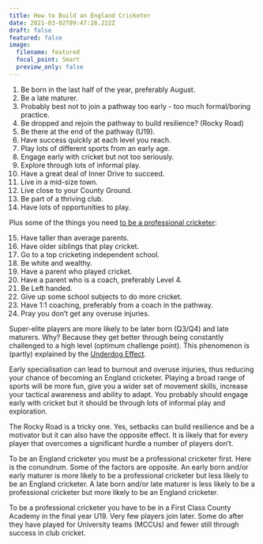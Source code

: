 ```yaml
---
title: How to Build an England Cricketer
date: 2021-03-02T09:47:28.222Z
draft: false
featured: false
image:
  filename: featured
  focal_point: Smart
  preview_only: false
---
```

1. Be born in the last half of the year, preferably August.
2. Be a late maturer.
3. Probably best not to join a pathway too early - too much formal/boring practice.
4. Be dropped and rejoin the pathway to build resilience? (Rocky Road)
5. Be there at the end of the pathway (U19).
6. Have success quickly at each level you reach.
7. Play lots of different sports from an early age.
8. Engage early with cricket but not too seriously.
9. Explore through lots of informal play.
10. Have a great deal of Inner Drive to succeed.
11. Live in a mid-size town.
12. Live close to your County Ground.
13. Be part of a thriving club.
14. Have lots of opportunities to play.

Plus some of the things you need [to be a professional cricketer](https://onemoresummer.co.uk/post/how-to-build-a-professional-cricketer/):

15. Have taller than average parents.
16. Have older siblings that play cricket.
17. Go to a top cricketing independent school.
18. Be white and wealthy.
19. Have a parent who played cricket.
20. Have a parent who is a coach, preferably Level 4.
21. Be Left handed.
22. Give up some school subjects to do more cricket.
23. Have 1:1 coaching, preferably from a coach in the pathway.
24. Pray you don’t get any overuse injuries.

Super-elite players are more likely to be later born (Q3/Q4) and late maturers. Why? Because they get better through being constantly challenged to a high level (optimum challenge point). This phenomenon is (partly) explained by the [Underdog Effect](https://onemoresummer.co.uk/post/what-is-the-underdog-effect/).

Early specialisation can lead to burnout and overuse injuries, thus reducing your chance of becoming an England cricketer. Playing a broad range of sports will be more fun, give you a wider set of movement skills, increase your tactical awareness and ability to adapt. You probably should engage early with cricket but it should be through lots of informal play and exploration.

The Rocky Road is a tricky one. Yes, setbacks can build resilience and be a motivator but it can also have the opposite effect. It is likely that for every player that overcomes a significant hurdle a number of players don’t.

To be an England cricketer you must be a professional cricketer first. Here is the conundrum. Some of the factors are opposite. An early born and/or early maturer is more likely to be a professional cricketer but less likely to be an England cricketer. A late born and/or late maturer is less likely to be a professional cricketer but more likely to be an England cricketer.

To be a professional cricketer you have to be in a First Class County Academy in the final year U19. Very few players join later. Some do after they have played for University teams (MCCUs) and fewer still through success in club cricket.